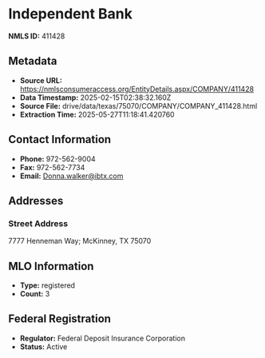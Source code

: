 # Independent Bank

**NMLS ID:** 411428

## Metadata
- **Source URL:** https://nmlsconsumeraccess.org/EntityDetails.aspx/COMPANY/411428
- **Data Timestamp:** 2025-02-15T02:38:32.160Z
- **Source File:** drive/data/texas/75070/COMPANY/COMPANY_411428.html
- **Extraction Time:** 2025-05-27T11:18:41.420760

## Contact Information
- **Phone:** 972-562-9004
- **Fax:** 972-562-7734
- **Email:** Donna.walker@ibtx.com

## Addresses
### Street Address
7777 Henneman Way; McKinney, TX 75070

## MLO Information
- **Type:** registered
- **Count:** 3

## Federal Registration
- **Regulator:** Federal Deposit Insurance Corporation
- **Status:** Active
